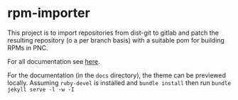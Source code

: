# rpm-importer

This project is to import repositories from dist-git to gitlab and patch the resulting repository (o a per branch basis) with a suitable pom for building RPMs in PNC.

For all documentation see [here](https://https://project-ncl.github.io/rpm-importer).

For the documentation (in the `docs` directory), the theme can be previewed locally. Assuming `ruby-devel` is installed and `bundle install` then run `bundle jekyll serve -l -w -I`
